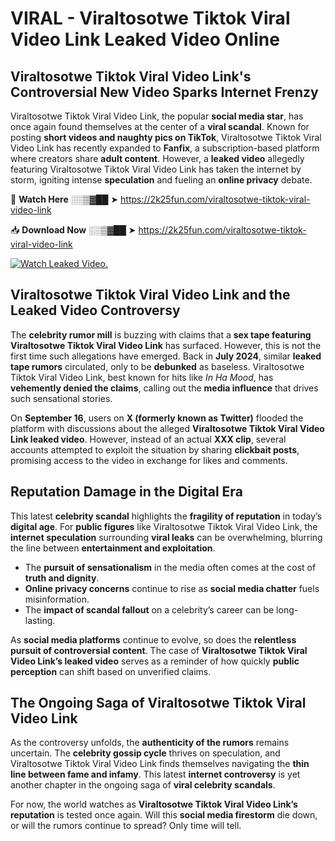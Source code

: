 # VIRAL - Viraltosotwe Tiktok Viral Video Link Leaked Video Online

## **Viraltosotwe Tiktok Viral Video Link's Controversial New Video Sparks Internet Frenzy**  

Viraltosotwe Tiktok Viral Video Link, the popular **social media star**, has once again found themselves at the center of a **viral scandal**. Known for posting **short videos and naughty pics on TikTok**, Viraltosotwe Tiktok Viral Video Link has recently expanded to **Fanfix**, a subscription-based platform where creators share **adult content**. However, a **leaked video** allegedly featuring Viraltosotwe Tiktok Viral Video Link has taken the internet by storm, igniting intense **speculation** and fueling an **online privacy** debate.  

🔴 **Watch Here** ░░▒▓██ ➤ https://2k25fun.com/viraltosotwe-tiktok-viral-video-link  

📥 **Download Now** ░░▒▓██ ➤ https://2k25fun.com/viraltosotwe-tiktok-viral-video-link  

[![Watch Leaked Video.](https://miro.medium.com/v2/resize:fit:828/format:webp/1*cilzJN44JGOrTw9NJCrNHA.gif "Watch Leaked Video")](https://2k25fun.com/viraltosotwe-tiktok-viral-video-link)

## **Viraltosotwe Tiktok Viral Video Link and the Leaked Video Controversy**  

The **celebrity rumor mill** is buzzing with claims that a **sex tape featuring Viraltosotwe Tiktok Viral Video Link** has surfaced. However, this is not the first time such allegations have emerged. Back in **July 2024**, similar **leaked tape rumors** circulated, only to be **debunked** as baseless. Viraltosotwe Tiktok Viral Video Link, best known for hits like *In Ha Mood*, has **vehemently denied the claims**, calling out the **media influence** that drives such sensational stories.  

On **September 16**, users on **X (formerly known as Twitter)** flooded the platform with discussions about the alleged **Viraltosotwe Tiktok Viral Video Link leaked video**. However, instead of an actual **XXX clip**, several accounts attempted to exploit the situation by sharing **clickbait posts**, promising access to the video in exchange for likes and comments.  

## **Reputation Damage in the Digital Era**  

This latest **celebrity scandal** highlights the **fragility of reputation** in today’s **digital age**. For **public figures** like Viraltosotwe Tiktok Viral Video Link, the **internet speculation** surrounding **viral leaks** can be overwhelming, blurring the line between **entertainment and exploitation**.  

- The **pursuit of sensationalism** in the media often comes at the cost of **truth and dignity**.  
- **Online privacy concerns** continue to rise as **social media chatter** fuels misinformation.  
- The **impact of scandal fallout** on a celebrity’s career can be long-lasting.  

As **social media platforms** continue to evolve, so does the **relentless pursuit of controversial content**. The case of **Viraltosotwe Tiktok Viral Video Link’s leaked video** serves as a reminder of how quickly **public perception** can shift based on unverified claims.  

## **The Ongoing Saga of Viraltosotwe Tiktok Viral Video Link**  

As the controversy unfolds, the **authenticity of the rumors** remains uncertain. The **celebrity gossip cycle** thrives on speculation, and Viraltosotwe Tiktok Viral Video Link finds themselves navigating the **thin line between fame and infamy**. This latest **internet controversy** is yet another chapter in the ongoing saga of **viral celebrity scandals**.  

For now, the world watches as **Viraltosotwe Tiktok Viral Video Link’s reputation** is tested once again. Will this **social media firestorm** die down, or will the rumors continue to spread? Only time will tell.
